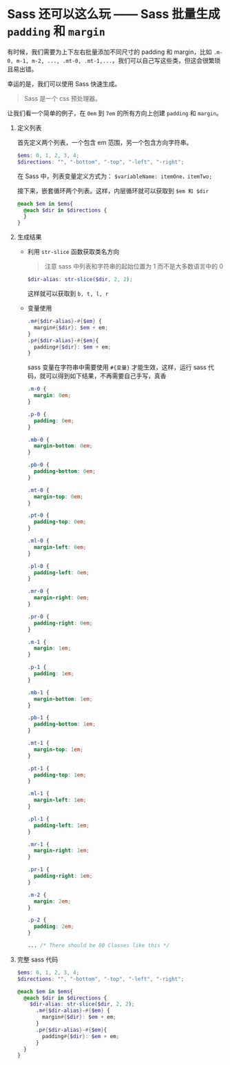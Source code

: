 # Sass 还可以这么玩 —— Sass 批量生成 `padding` 和 `margin`

有时候，我们需要为上下左右批量添加不同尺寸的 padding 和 margin，比如 `.m-0, m-1, m-2, ..., .mt-0, .mt-1,...`，我们可以自己写这些类，但这会很繁琐且易出错。

幸运的是，我们可以使用 Sass 快速生成。

>  Sass 是一个 css 预处理器。

让我们看一个简单的例子，在 `0em` 到 `7em` 的所有方向上创建 `padding` 和 `margin`。

1. 定义列表
   
   首先定义两个列表，一个包含 em 范围，另一个包含方向字符串。
   
   ```scss
   $ems: 0, 1, 2, 3, 4;
   $directions: "", "-bottom", "-top", "-left", "-right";
   ```
   
   在 Sass 中，列表变量定义方式为： `$variableName: itemOne，itemTwo;`
   
   接下来，嵌套循环两个列表。这样，内层循环就可以获取到 `$em 和 $dir`
   
   ```scss
   @each $em in $ems{
     @each $dir in $directions {
     }
   }
   ```

2. 生成结果
   
   - 利用 `str-slice` 函数获取类名方向
     
     > 注意 sass 中列表和字符串的起始位置为 1 而不是大多数语言中的 0
     
     ```scss
     $dir-alias: str-slice($dir, 2, 2);
     ```
     
     这样就可以获取到 `b, t, l, r`
   
   - 变量使用
     
     ```scss
     .m#{$dir-alias}-#{$em} {
       margin#{$dir}: $em + em;
     }
     .p#{$dir-alias}-#{$em}{
       padding#{$dir}: $em + em;
     }
     ```
     
     sass 变量在字符串中需要使用 `#{变量}` 才能生效，这样，运行 sass 代码，就可以得到如下结果，不再需要自己手写，真香
     
     ```scss
     .m-0 {
       margin: 0em;
     }
     
     .p-0 {
       padding: 0em;
     }
     
     .mb-0 {
       margin-bottom: 0em;
     }
     
     .pb-0 {
       padding-bottom: 0em;
     }
     
     .mt-0 {
       margin-top: 0em;
     }
     
     .pt-0 {
       padding-top: 0em;
     }
     
     .ml-0 {
       margin-left: 0em;
     }
     
     .pl-0 {
       padding-left: 0em;
     }
     
     .mr-0 {
       margin-right: 0em;
     }
     
     .pr-0 {
       padding-right: 0em;
     }
     
     .m-1 {
       margin: 1em;
     }
     
     .p-1 {
       padding: 1em;
     }
     
     .mb-1 {
       margin-bottom: 1em;
     }
     
     .pb-1 {
       padding-bottom: 1em;
     }
     
     .mt-1 {
       margin-top: 1em;
     }
     
     .pt-1 {
       padding-top: 1em;
     }
     
     .ml-1 {
       margin-left: 1em;
     }
     
     .pl-1 {
       padding-left: 1em;
     }
     
     .mr-1 {
       margin-right: 1em;
     }
     
     .pr-1 {
       padding-right: 1em;
     }
     
     .m-2 {
       margin: 2em;
     }
     
     .p-2 {
       padding: 2em;
     }
     
     ... /* There should be 80 Classes like this */
     ```

3. 完整 sass  代码
   
   ```scss
   $ems: 0, 1, 2, 3, 4;
   $directions: "", "-bottom", "-top", "-left", "-right";
   
   @each $em in $ems{
     @each $dir in $directions {
       $dir-alias: str-slice($dir, 2, 2);
         .m#{$dir-alias}-#{$em} {
           margin#{$dir}: $em + em;
         }
         .p#{$dir-alias}-#{$em}{
           padding#{$dir}: $em + em;
         }
     }
   }
   ```